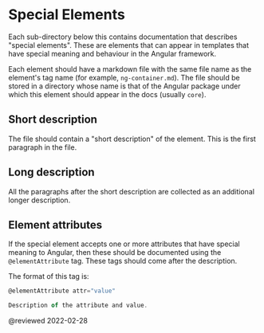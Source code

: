 # Special Elements

Each sub-directory below this contains documentation that describes "special elements". These are elements that can appear in templates that have special meaning and behaviour in the Angular framework.

Each element should have a markdown file with the same file name as the element's tag name \(for example, `ng-container.md`\). The file should be stored in a directory whose name is that of the Angular package under which this element should appear in the docs \(usually `core`\).

## Short description

The file should contain a "short description" of the element. This is the first paragraph in the file.

## Long description

All the paragraphs after the short description are collected as an additional longer description.

## Element attributes

If the special element accepts one or more attributes that have special meaning to Angular, then these should be documented using the `@elementAttribute` tag. These tags should come after the description.

The format of this tag is:

```typescript
@elementAttribute attr="value"

Description of the attribute and value.
```

<!-- links -->

<!-- external links -->

<!-- end links -->

@reviewed 2022-02-28
